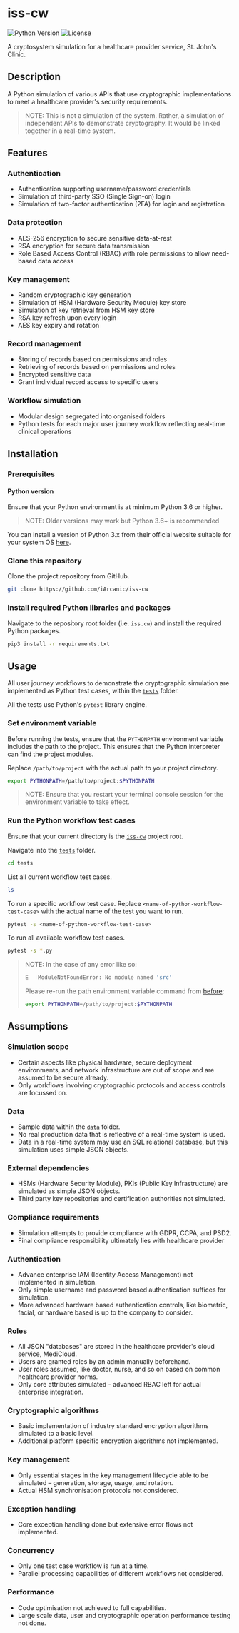 # iss-cw

![Python Version](https://img.shields.io/badge/Python-3.x-blue.svg)
![License](https://img.shields.io/badge/License-MIT-green.svg)

A cryptosystem simulation for a healthcare provider service, St. John's Clinic.

## Description

A Python simulation of various APIs that use cryptographic implementations to meet a healthcare provider's security requirements.

> NOTE: This is not a simulation of the system. Rather, a simulation of independent APIs to demonstrate cryptography. It would be linked together in a real-time system.

## Features

### Authentication

- Authentication supporting username/password credentials
- Simulation of third-party SSO (Single Sign-on) login
- Simulation of two-factor authentication (2FA) for login and registration

### Data protection

- AES-256 encryption to secure sensitive data-at-rest
- RSA encryption for secure data transmission
- Role Based Access Control (RBAC) with role permissions to allow need-based data access

### Key management

- Random cryptographic key generation 
- Simulation of HSM (Hardware Security Module) key store
- Simulation of key retrieval from HSM key store
- RSA key refresh upon every login
- AES key expiry and rotation

### Record management

- Storing of records based on permissions and roles
- Retrieving of records based on permissions and roles
- Encrypted sensitive data
- Grant individual record access to specific users

### Workflow simulation

- Modular design segregated into organised folders
- Python tests for each major user journey workflow reflecting real-time clinical operations

## Installation

### Prerequisites

#### Python version

Ensure that your Python environment is at minimum Python 3.6 or higher.

> NOTE: Older versions may work but Python 3.6+ is recommended

You can install a version of Python 3.x from their official website suitable for your system OS [here](https://www.python.org/downloads/).

### Clone this repository

Clone the project repository from GitHub.

```bash
git clone https://github.com/iArcanic/iss-cw
```

### Install required Python libraries and packages

Navigate to the repository root folder (i.e. `iss.cw`) and install the required Python packages.

```bash
pip3 install -r requirements.txt
```

## Usage

All user journey workflows to demonstrate the cryptographic simulation are implemented as Python test cases, within the [`tests`](https://github.com/iArcanic/iss-cw/tree/main/tests) folder.

All the tests use Python's `pytest` library engine.

### Set environment variable

Before running the tests, ensure that the `PYTHONPATH` environment variable includes the path to the project. This ensures that the Python interpreter can find the project modules.

Replace `/path/to/project` with the actual path to your project directory.

```bash
export PYTHONPATH=/path/to/project:$PYTHONPATH
```

> NOTE: Ensure that you restart your terminal console session for the environment variable to take effect.

### Run the Python workflow test cases

Ensure that your current directory is the [`iss-cw`](https://github.com/iArcanic/iss-cw/tree/main) project root.

Navigate into the [`tests`](https://github.com/iArcanic/iss-cw/tree/main/tests) folder.

```bash
cd tests
```

List all current workflow test cases.

```bash
ls
```

To run a specific workflow test case. Replace `<name-of-python-workflow-test-case>` with the actual name of the test you want to run.

```bash
pytest -s <name-of-python-workflow-test-case>
```

To run all available workflow test cases.

```bash
pytest -s *.py
```

> NOTE: In the case of any error like so:
> ```bash
> E   ModuleNotFoundError: No module named 'src'
> ```
> Please re-run the path environment variable command from [before](#set-environment-variable):
> ```bash
> export PYTHONPATH=/path/to/project:$PYTHONPATH
> ```

## Assumptions

### Simulation scope

- Certain aspects like physical hardware, secure deployment environments, and network infrastructure are out of scope and are assumed to be secure already.
- Only workflows involving cryptographic protocols and access controls are focussed on.

### Data

- Sample data within the [`data`](https://github.com/iArcanic/iss-cw/tree/main/data) folder.
- No real production data that is reflective of a real-time system is used.
- Data in a real-time system may use an SQL relational database, but this simulation uses simple JSON objects.

### External dependencies

- HSMs (Hardware Security Module), PKIs (Public Key Infrastructure) are simulated as simple JSON objects.
- Third party key repositories and certification authorities not simulated.

### Compliance requirements

- Simulation attempts to provide compliance with GDPR, CCPA, and PSD2.
- Final compliance responsibility ultimately lies with healthcare provider

### Authentication

- Advance enterprise IAM (Identity Access Management) not implemented in simulation.
- Only simple username and password based authentication suffices for simulation.
- More advanced hardware based authentication controls, like biometric, facial, or hardware based is up to the company to consider.

### Roles

- All JSON "databases" are stored in the healthcare provider's cloud service, MediCloud.
- Users are granted roles by an admin manually beforehand.
- User roles assumed, like doctor, nurse, and so on based on common healthcare provider norms.
- Only core attributes simulated - advanced RBAC left for actual enterprise integration.

### Cryptographic algorithms

- Basic implementation of industry standard encryption algorithms simulated to a basic level.
- Additional platform specific encryption algorithms not implemented.

### Key management

- Only essential stages in the key management lifecycle able to be simulated – generation, storage, usage, and rotation.
- Actual HSM synchronisation protocols not considered.

### Exception handling

- Core exception handling done but extensive error flows not implemented.

### Concurrency

- Only one test case workflow is run at a time.
- Parallel processing capabilities of different workflows not considered.

### Performance

- Code optimisation not achieved to full capabilities.
- Large scale data, user and cryptographic operation performance testing not done.
